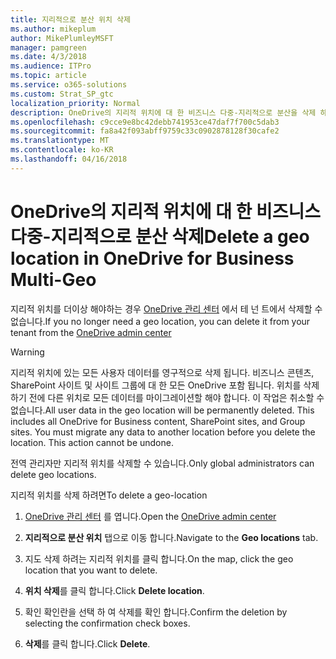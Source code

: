 ```yaml
---
title: 지리적으로 분산 위치 삭제
ms.author: mikeplum
author: MikePlumleyMSFT
manager: pamgreen
ms.date: 4/3/2018
ms.audience: ITPro
ms.topic: article
ms.service: o365-solutions
ms.custom: Strat_SP_gtc
localization_priority: Normal
description: OneDrive의 지리적 위치에 대 한 비즈니스 다중-지리적으로 분산을 삭제 하는 방법에 알아봅니다.
ms.openlocfilehash: c9cce9e8bc42debb741953ce47daf7f700c5dab3
ms.sourcegitcommit: fa8a42f093abff9759c33c0902878128f30cafe2
ms.translationtype: MT
ms.contentlocale: ko-KR
ms.lasthandoff: 04/16/2018
---
```

# <a name="delete-a-geo-location-in-onedrive-for-business-multi-geo"></a><span data-ttu-id="b69df-103">OneDrive의 지리적 위치에 대 한 비즈니스 다중-지리적으로 분산 삭제</span><span class="sxs-lookup"><span data-stu-id="b69df-103">Delete a geo location in OneDrive for Business Multi-Geo</span></span>

<span data-ttu-id="b69df-104">지리적 위치를 더이상 해야하는 경우 [OneDrive 관리 센터](https://admin.onedrive.com) 에서 테 넌 트에서 삭제할 수 없습니다.</span><span class="sxs-lookup"><span data-stu-id="b69df-104">If you no longer need a geo location, you can delete it from your tenant from the [OneDrive admin center](https://admin.onedrive.com)</span></span>

> [!WARNING]
> <span data-ttu-id="b69df-p101">지리적 위치에 있는 모든 사용자 데이터를 영구적으로 삭제 됩니다. 비즈니스 콘텐츠, SharePoint 사이트 및 사이트 그룹에 대 한 모든 OneDrive 포함 됩니다. 위치를 삭제 하기 전에 다른 위치로 모든 데이터를 마이그레이션할 해야 합니다. 이 작업은 취소할 수 없습니다.</span><span class="sxs-lookup"><span data-stu-id="b69df-p101">All user data in the geo location will be permanently deleted. This includes all OneDrive for Business content, SharePoint sites, and Group sites. You must migrate any data to another location before you delete the location. This action cannot be undone.</span></span>

<span data-ttu-id="b69df-109">전역 관리자만 지리적 위치를 삭제할 수 있습니다.</span><span class="sxs-lookup"><span data-stu-id="b69df-109">Only global administrators can delete geo locations.</span></span>

<span data-ttu-id="b69df-110">지리적 위치를 삭제 하려면</span><span class="sxs-lookup"><span data-stu-id="b69df-110">To delete a geo-location</span></span>

1. <span data-ttu-id="b69df-111">[OneDrive 관리 센터](https://admin.onedrive.com) 를 엽니다.</span><span class="sxs-lookup"><span data-stu-id="b69df-111">Open the [OneDrive admin center](https://admin.onedrive.com)</span></span>

2. <span data-ttu-id="b69df-112">**지리적으로 분산 위치** 탭으로 이동 합니다.</span><span class="sxs-lookup"><span data-stu-id="b69df-112">Navigate to the **Geo locations** tab.</span></span>

3. <span data-ttu-id="b69df-113">지도 삭제 하려는 지리적 위치를 클릭 합니다.</span><span class="sxs-lookup"><span data-stu-id="b69df-113">On the map, click the geo location that you want to delete.</span></span>

4. <span data-ttu-id="b69df-114">**위치 삭제**를 클릭 합니다.</span><span class="sxs-lookup"><span data-stu-id="b69df-114">Click **Delete location**.</span></span>

5. <span data-ttu-id="b69df-115">확인 확인란을 선택 하 여 삭제를 확인 합니다.</span><span class="sxs-lookup"><span data-stu-id="b69df-115">Confirm the deletion by selecting the confirmation check boxes.</span></span>

6. <span data-ttu-id="b69df-116">**삭제**를 클릭 합니다.</span><span class="sxs-lookup"><span data-stu-id="b69df-116">Click **Delete**.</span></span>




